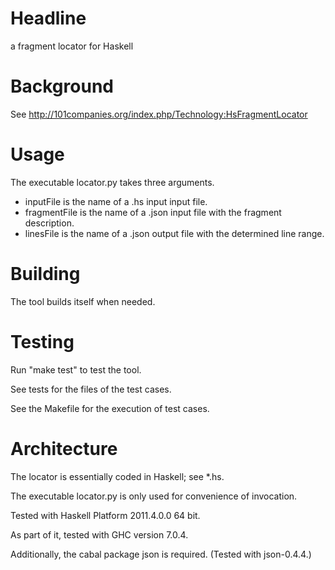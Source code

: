 # Headline

a fragment locator for Haskell

# Background

See http://101companies.org/index.php/Technology:HsFragmentLocator

# Usage

The executable locator.py takes three arguments.

* inputFile is the name of a .hs input input file.
* fragmentFile is the name of a .json input file with the fragment description.
* linesFile is the name of a .json output file with the determined line range.

# Building

The tool builds itself when needed.

# Testing

Run "make test" to test the tool.

See tests for the files of the test cases.

See the Makefile for the execution of test cases.

# Architecture

The locator is essentially coded in Haskell; see *.hs.

The executable locator.py is only used for convenience of invocation.

Tested with Haskell Platform 2011.4.0.0 64 bit.

As part of it, tested with GHC version 7.0.4.

Additionally, the cabal package json is required. (Tested with json-0.4.4.)
